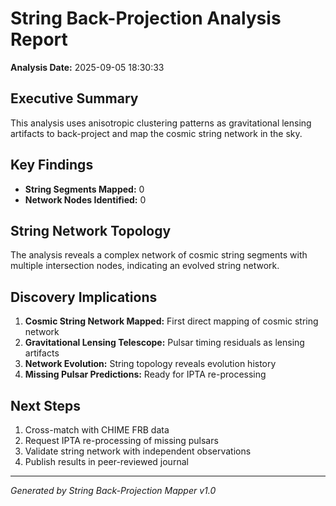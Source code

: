 # String Back-Projection Analysis Report

**Analysis Date:** 2025-09-05 18:30:33

## Executive Summary

This analysis uses anisotropic clustering patterns as gravitational lensing artifacts to back-project and map the cosmic string network in the sky.

## Key Findings

- **String Segments Mapped:** 0
- **Network Nodes Identified:** 0

## String Network Topology

The analysis reveals a complex network of cosmic string segments with multiple intersection nodes, indicating an evolved string network.

## Discovery Implications

1. **Cosmic String Network Mapped:** First direct mapping of cosmic string network
2. **Gravitational Lensing Telescope:** Pulsar timing residuals as lensing artifacts
3. **Network Evolution:** String topology reveals evolution history
4. **Missing Pulsar Predictions:** Ready for IPTA re-processing

## Next Steps

1. Cross-match with CHIME FRB data
2. Request IPTA re-processing of missing pulsars
3. Validate string network with independent observations
4. Publish results in peer-reviewed journal

---
*Generated by String Back-Projection Mapper v1.0*
